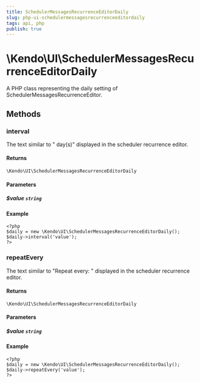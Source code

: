 ```yaml
---
title: SchedulerMessagesRecurrenceEditorDaily
slug: php-ui-schedulermessagesrecurrenceeditordaily
tags: api, php
publish: true
---
```


# \Kendo\UI\SchedulerMessagesRecurrenceEditorDaily

A PHP class representing the daily setting of SchedulerMessagesRecurrenceEditor.


## Methods

### interval
The text similar to " day(s)" displayed in the scheduler recurrence editor.

#### Returns
`\Kendo\UI\SchedulerMessagesRecurrenceEditorDaily`

#### Parameters

##### $value `string`



#### Example 
    <?php
    $daily = new \Kendo\UI\SchedulerMessagesRecurrenceEditorDaily();
    $daily->interval('value');
    ?>

### repeatEvery
The text similar to "Repeat every: " displayed in the scheduler recurrence editor.

#### Returns
`\Kendo\UI\SchedulerMessagesRecurrenceEditorDaily`

#### Parameters

##### $value `string`



#### Example 
    <?php
    $daily = new \Kendo\UI\SchedulerMessagesRecurrenceEditorDaily();
    $daily->repeatEvery('value');
    ?>

 
